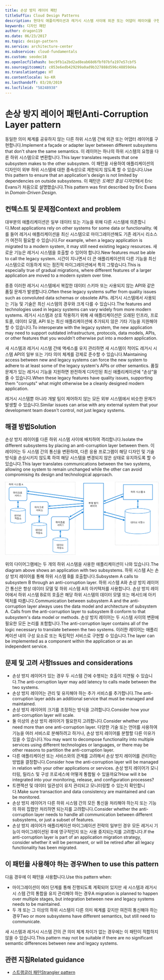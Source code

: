 ```yaml
---
title: 손상 방지 레이어 패턴
titleSuffix: Cloud Design Patterns
description: 현대식 애플리케이션과 레거시 시스템 사이에 외관 또는 어댑터 레이어를 구현합니다.
keywords: 디자인 패턴
author: dragon119
ms.date: 06/23/2017
ms.topic: design-pattern
ms.service: architecture-center
ms.subservice: cloud-fundamentals
ms.custom: seodec18
ms.openlocfilehash: bec9fb1a2bd2ad8eab68d6fbf07bfa197e57cbf5
ms.sourcegitcommit: c053e6edb429299a0ad9b327888d596c48859d4a
ms.translationtype: HT
ms.contentlocale: ko-KR
ms.lasthandoff: 03/20/2019
ms.locfileid: "58248938"
---
```

# <a name="anti-corruption-layer-pattern"></a><span data-ttu-id="58cea-104">손상 방지 레이어 패턴</span><span class="sxs-lookup"><span data-stu-id="58cea-104">Anti-Corruption Layer pattern</span></span>

<span data-ttu-id="58cea-105">동일한 의미 체계를 공유하지 않는 다른 하위 시스템 간에 외관 또는 어댑터 레이어를 구현합니다.</span><span class="sxs-lookup"><span data-stu-id="58cea-105">Implement a façade or adapter layer between different subsystems that don't share the same semantics.</span></span> <span data-ttu-id="58cea-106">이 레이어는 하나의 하위 시스템의 요청을 다른 하위 시스템으로 변환합니다.</span><span class="sxs-lookup"><span data-stu-id="58cea-106">This layer translates requests that one subsystem makes to the other subsystem.</span></span> <span data-ttu-id="58cea-107">이 패턴을 사용하여 애플리케이션의 디자인이 외부 하위 시스템에 대한 종속성으로 제한되지 않도록 할 수 있습니다.</span><span class="sxs-lookup"><span data-stu-id="58cea-107">Use this pattern to ensure that an application's design is not limited by dependencies on outside subsystems.</span></span> <span data-ttu-id="58cea-108">이 패턴은 *도메인 중심 디자인*에서 Eric Evans가 처음으로 설명했습니다.</span><span class="sxs-lookup"><span data-stu-id="58cea-108">This pattern was first described by Eric Evans in *Domain-Driven Design*.</span></span>

## <a name="context-and-problem"></a><span data-ttu-id="58cea-109">컨텍스트 및 문제점</span><span class="sxs-lookup"><span data-stu-id="58cea-109">Context and problem</span></span>

<span data-ttu-id="58cea-110">대부분의 애플리케이션은 일부 데이터 또는 기능을 위해 다른 시스템에 의존합니다.</span><span class="sxs-lookup"><span data-stu-id="58cea-110">Most applications rely on other systems for some data or functionality.</span></span> <span data-ttu-id="58cea-111">예를 들어 레거시 애플리케이션을 최신 시스템으로 마이그레이션해도 기존 레거시 리소스가 여전히 필요할 수 있습니다.</span><span class="sxs-lookup"><span data-stu-id="58cea-111">For example, when a legacy application is migrated to a modern system, it may still need existing legacy resources.</span></span> <span data-ttu-id="58cea-112">새로운 기능은 레거시 시스템을 호출할 수 있어야 합니다.</span><span class="sxs-lookup"><span data-stu-id="58cea-112">New features must be able to call the legacy system.</span></span> <span data-ttu-id="58cea-113">시간이 지나면서 더 큰 애플리케이션의 다른 기능을 최신 시스템으로 이동하게 되는 점진적 마이그레이션에서 특히 그렇습니다.</span><span class="sxs-lookup"><span data-stu-id="58cea-113">This is especially true of gradual migrations, where different features of a larger application are moved to a modern system over time.</span></span>

<span data-ttu-id="58cea-114">종종 이러한 레거시 시스템에서 복잡한 데이터 스키마 또는 사용되지 않는 API와 같은 품질 문제가 발생합니다.</span><span class="sxs-lookup"><span data-stu-id="58cea-114">Often these legacy systems suffer from quality issues such as convoluted data schemas or obsolete APIs.</span></span> <span data-ttu-id="58cea-115">레거시 시스템에서 사용되는 기능 및 기술은 최신 시스템의 경우와 크게 다를 수 있습니다.</span><span class="sxs-lookup"><span data-stu-id="58cea-115">The features and technologies used in legacy systems can vary widely from more modern systems.</span></span> <span data-ttu-id="58cea-116">레거시 시스템과 상호 작용하기 위해 새 애플리케이션은 오래된 인프라, 프로토콜, 데이터 모델, API 또는 최신 애플리케이션에 추가되지 않은 기타 기능을 지원해야 할 수 있습니다.</span><span class="sxs-lookup"><span data-stu-id="58cea-116">To interoperate with the legacy system, the new application may need to support outdated infrastructure, protocols, data models, APIs, or other features that you wouldn't otherwise put into a modern application.</span></span>

<span data-ttu-id="58cea-117">새 시스템과 레거시 시스템 간에 액세스를 유지 관리하면 새 시스템이 적어도 레거시 시스템 API의 일부 또는 기타 의미 체계를 강제로 준수할 수 있습니다.</span><span class="sxs-lookup"><span data-stu-id="58cea-117">Maintaining access between new and legacy systems can force the new system to adhere to at least some of the legacy system's APIs or other semantics.</span></span> <span data-ttu-id="58cea-118">품질 문제가 있는 레거시 기능을 지원하면 완전하게 디자인된 최신 애플리케이션에 “손상”을 줄 수 있습니다.</span><span class="sxs-lookup"><span data-stu-id="58cea-118">When these legacy features have quality issues, supporting them "corrupts" what might otherwise be a cleanly designed modern application.</span></span>

<span data-ttu-id="58cea-119">레거시 시스템뿐 아니라 개발 팀이 제어하지 않는 모든 외부 시스템에서 비슷한 문제가 발생할 수 있습니다.</span><span class="sxs-lookup"><span data-stu-id="58cea-119">Similar issues can arise with any external system that your development team doesn't control, not just legacy systems.</span></span>

## <a name="solution"></a><span data-ttu-id="58cea-120">해결 방법</span><span class="sxs-lookup"><span data-stu-id="58cea-120">Solution</span></span>

<span data-ttu-id="58cea-121">손상 방지 레이어를 다른 하위 시스템 사이에 배치하여 격리합니다.</span><span class="sxs-lookup"><span data-stu-id="58cea-121">Isolate the different subsystems by placing an anti-corruption layer between them.</span></span> <span data-ttu-id="58cea-122">이 레이어는 두 시스템 간의 통신을 변환하여, 다른 응용 프로그램이 해당 디자인 및 기술 방식을 손상시키지 않도록 하여 해당 시스템을 변경되지 않은 상태로 유지하도록 할 수 있습니다.</span><span class="sxs-lookup"><span data-stu-id="58cea-122">This layer translates communications between the two systems, allowing one system to remain unchanged while the other can avoid compromising its design and technological approach.</span></span>

![손상 방지 레이어 패턴의 다이어그램](./_images/anti-corruption-layer.png)

<span data-ttu-id="58cea-124">위의 다이어그램에는 두 개의 하위 시스템을 사용한 애플리케이션이 나와 있습니다.</span><span class="sxs-lookup"><span data-stu-id="58cea-124">The diagram above shows an application with two subsystems.</span></span> <span data-ttu-id="58cea-125">하위 시스템 A는 손상 방지 레이어를 통해 하위 시스템 B를 호출합니다.</span><span class="sxs-lookup"><span data-stu-id="58cea-125">Subsystem A calls to subsystem B through an anti-corruption layer.</span></span> <span data-ttu-id="58cea-126">하위 시스템 A와 손상 방지 레이어 간 통신은 항상 데이터 모델 및 하위 시스템 A의 아키텍처를 사용합니다. 손상 방지 레이어에서 하위 시스템 B로의 호출은 해당 하위 시스템의 데이터 모델 또는 메서드에 아키텍처를 따릅니다.</span><span class="sxs-lookup"><span data-stu-id="58cea-126">Communication between subsystem A and the anti-corruption layer always uses the data model and architecture of subsystem A. Calls from the anti-corruption layer to subsystem B conform to that subsystem's data model or methods.</span></span> <span data-ttu-id="58cea-127">손상 방지 레이어는 두 시스템 사이의 변환에 필요한 모든 논리를 포함합니다.</span><span class="sxs-lookup"><span data-stu-id="58cea-127">The anti-corruption layer contains all of the logic necessary to translate between the two systems.</span></span> <span data-ttu-id="58cea-128">이러한 레이어는 애플리케이션 내의 구성 요소로 또는 독립적인 서비스로 구현할 수 있습니다.</span><span class="sxs-lookup"><span data-stu-id="58cea-128">The layer can be implemented as a component within the application or as an independent service.</span></span>

## <a name="issues-and-considerations"></a><span data-ttu-id="58cea-129">문제 및 고려 사항</span><span class="sxs-lookup"><span data-stu-id="58cea-129">Issues and considerations</span></span>

- <span data-ttu-id="58cea-130">손상 방지 레이어가 있는 경우 두 시스템 간에 수행되는 호출이 지연될 수 있습니다.</span><span class="sxs-lookup"><span data-stu-id="58cea-130">The anti-corruption layer may add latency to calls made between the two systems.</span></span>
- <span data-ttu-id="58cea-131">손상 방지 레이어는 관리 및 유지해야 하는 추가 서비스를 추가합니다.</span><span class="sxs-lookup"><span data-stu-id="58cea-131">The anti-corruption layer adds an additional service that must be managed and maintained.</span></span>
- <span data-ttu-id="58cea-132">손상 방지 레이어의 크기를 조정하는 방식을 고려합니다.</span><span class="sxs-lookup"><span data-stu-id="58cea-132">Consider how your anti-corruption layer will scale.</span></span>
- <span data-ttu-id="58cea-133">둘 이상의 손상 방지 레이어가 필요한지 고려합니다.</span><span class="sxs-lookup"><span data-stu-id="58cea-133">Consider whether you need more than one anti-corruption layer.</span></span> <span data-ttu-id="58cea-134">다양한 기술 또는 언어를 사용하여 기능을 여러 서비스로 분해하려고 하거나, 손상 방지 레이어를 분할할 다른 이유가 있을 수 있습니다.</span><span class="sxs-lookup"><span data-stu-id="58cea-134">You may want to decompose functionality into multiple services using different technologies or languages, or there may be other reasons to partition the anti-corruption layer.</span></span>
- <span data-ttu-id="58cea-135">다른 애플리케이션 또는 서비스와의 관계를 고려해서 손상 방지 레이어를 관리하는 방법을 결정합니다.</span><span class="sxs-lookup"><span data-stu-id="58cea-135">Consider how the anti-corruption layer will be managed in relation with your other applications or services.</span></span> <span data-ttu-id="58cea-136">손상 방지 레이어가 모니터링, 릴리스 및 구성 프로세스에 어떻게 통합될 수 있을까요?</span><span class="sxs-lookup"><span data-stu-id="58cea-136">How will it be integrated into your monitoring, release, and configuration processes?</span></span>
- <span data-ttu-id="58cea-137">트랜잭션 및 데이터 일관성이 유지 관리되고 모니터링할 수 있는지 확인합니다.</span><span class="sxs-lookup"><span data-stu-id="58cea-137">Make sure transaction and data consistency are maintained and can be monitored.</span></span>
- <span data-ttu-id="58cea-138">손상 방지 레이어가 다른 하위 시스템 간의 모든 통신을 처리해야 하는지 또는 기능의 하위 집합만 처리하면 되는지를 고려합니다.</span><span class="sxs-lookup"><span data-stu-id="58cea-138">Consider whether the anti-corruption layer needs to handle all communication between different subsystems, or just a subset of features.</span></span>
- <span data-ttu-id="58cea-139">손상 방지 레이어가 애플리케이션 마이그레이션 전략의 일부인 경우 모든 레거시 기능이 마이그레이션된 후에 영구적인지 또는 사용 중지되는지를 고려합니다.</span><span class="sxs-lookup"><span data-stu-id="58cea-139">If the anti-corruption layer is part of an application migration strategy, consider whether it will be permanent, or will be retired after all legacy functionality has been migrated.</span></span>

## <a name="when-to-use-this-pattern"></a><span data-ttu-id="58cea-140">이 패턴을 사용해야 하는 경우</span><span class="sxs-lookup"><span data-stu-id="58cea-140">When to use this pattern</span></span>

<span data-ttu-id="58cea-141">다음 경우에 이 패턴을 사용합니다.</span><span class="sxs-lookup"><span data-stu-id="58cea-141">Use this pattern when:</span></span>

- <span data-ttu-id="58cea-142">마이그레이션이 여러 단계를 통해 진행되도록 계획되어 있지만 새 시스템과 레거시시 스템 간의 통합을 유지 관리해야 하는 경우</span><span class="sxs-lookup"><span data-stu-id="58cea-142">A migration is planned to happen over multiple stages, but integration between new and legacy systems needs to be maintained.</span></span>
- <span data-ttu-id="58cea-143">두 개 또는 그 이상의 하위 시스템이 다른 의미 체계를 갖지만 여전히 통신해야 하는 경우</span><span class="sxs-lookup"><span data-stu-id="58cea-143">Two or more subsystems have different semantics, but still need to communicate.</span></span>

<span data-ttu-id="58cea-144">새 시스템과 레거시 시스템 간의 큰 의미 체계 차이가 없는 경우에는 이 패턴이 적합하지 않을 수 있습니다.</span><span class="sxs-lookup"><span data-stu-id="58cea-144">This pattern may not be suitable if there are no significant semantic differences between new and legacy systems.</span></span>

## <a name="related-guidance"></a><span data-ttu-id="58cea-145">관련 지침</span><span class="sxs-lookup"><span data-stu-id="58cea-145">Related guidance</span></span>

- [<span data-ttu-id="58cea-146">스트랭글러 패턴</span><span class="sxs-lookup"><span data-stu-id="58cea-146">Strangler pattern</span></span>](./strangler.md)
